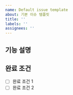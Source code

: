 ```yaml
---
name: Default issue template
about: 기본 이슈 템플릿
title: ''
labels: ''
assignees: ''
---
```


## 기능 설명
<!-- 간단한 설명 -->

## 완료 조건

- [ ] 완료 조건 1
- [ ] 완료 조건 2

